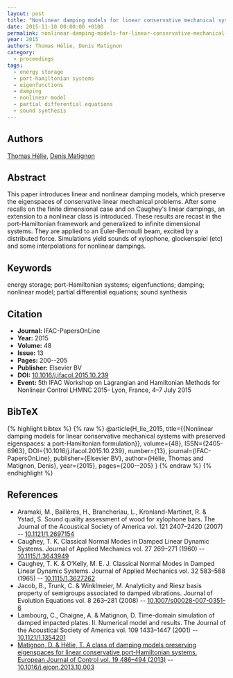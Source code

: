 ```yaml
---
layout: post
title: "Nonlinear damping models for linear conservative mechanical systems with preserved eigenspaces: a port-Hamiltonian formulation"
date: 2015-11-10 00:00:00 +0100
permalink: nonlinear-damping-models-for-linear-conservative-mechanical-systems-with-preserved-eigenspaces-a-port-hamiltonian-formulation
year: 2015
authors: Thomas Hélie, Denis Matignon
category:
  - proceedings
tags:
  - energy storage
  - port-hamiltonian systems
  - eigenfunctions
  - damping
  - nonlinear model
  - partial differential equations
  - sound synthesis
---
```

 
## Authors
[Thomas Hélie](authors/thomas_helie), [Denis Matignon](authors/denis_matignon)
 
## Abstract
This paper introduces linear and nonlinear damping models, which preserve the eigenspaces of conservative linear mechanical problems. After some recalls on the finite dimensional case and on Caughey's linear dampings, an extension to a nonlinear class is introduced. These results are recast in the port-Hamiltonian framework and generalized to infinite dimensional systems. They are applied to an Euler-Bernoulli beam, excited by a distributed force. Simulations yield sounds of xylophone, glockenspiel (etc) and some interpolations for nonlinear dampings.
 
## Keywords
energy storage; port-Hamiltonian systems; eigenfunctions; damping; nonlinear model; partial differential equations; sound synthesis
 
## Citation
- **Journal:** IFAC-PapersOnLine
- **Year:** 2015
- **Volume:** 48
- **Issue:** 13
- **Pages:** 200--205
- **Publisher:** Elsevier BV
- **DOI:** [10.1016/j.ifacol.2015.10.239](https://doi.org/10.1016/j.ifacol.2015.10.239)
- **Event:** 5th IFAC Workshop on Lagrangian and Hamiltonian Methods for Nonlinear Control LHMNC 2015- Lyon, France, 4–7 July 2015
 
## BibTeX
{% highlight bibtex %}
{% raw %}
@article{H_lie_2015,
  title={{Nonlinear damping models for linear conservative mechanical systems with preserved eigenspaces: a port-Hamiltonian formulation}},
  volume={48},
  ISSN={2405-8963},
  DOI={10.1016/j.ifacol.2015.10.239},
  number={13},
  journal={IFAC-PapersOnLine},
  publisher={Elsevier BV},
  author={Hélie, Thomas and Matignon, Denis},
  year={2015},
  pages={200--205}
}
{% endraw %}
{% endhighlight %}
 
## References
- Aramaki, M., Baillères, H., Brancheriau, L., Kronland-Martinet, R. & Ystad, S. Sound quality assessment of wood for xylophone bars. The Journal of the Acoustical Society of America vol. 121 2407–2420 (2007) -- [10.1121/1.2697154](https://doi.org/10.1121/1.2697154)
- Caughey, T. K. Classical Normal Modes in Damped Linear Dynamic Systems. Journal of Applied Mechanics vol. 27 269–271 (1960) -- [10.1115/1.3643949](https://doi.org/10.1115/1.3643949)
- Caughey, T. K. & O’Kelly, M. E. J. Classical Normal Modes in Damped Linear Dynamic Systems. Journal of Applied Mechanics vol. 32 583–588 (1965) -- [10.1115/1.3627262](https://doi.org/10.1115/1.3627262)
- Jacob, B., Trunk, C. & Winklmeier, M. Analyticity and Riesz basis property of semigroups associated to damped vibrations. Journal of Evolution Equations vol. 8 263–281 (2008) -- [10.1007/s00028-007-0351-6](https://doi.org/10.1007/s00028-007-0351-6)
- Lambourg, C., Chaigne, A. & Matignon, D. Time-domain simulation of damped impacted plates. II. Numerical model and results. The Journal of the Acoustical Society of America vol. 109 1433–1447 (2001) -- [10.1121/1.1354201](https://doi.org/10.1121/1.1354201)
- [Matignon, D. & Hélie, T. A class of damping models preserving eigenspaces for linear conservative port-Hamiltonian systems. European Journal of Control vol. 19 486–494 (2013)](a-class-of-damping-models-preserving-eigenspaces-for-linear-conservative-port-hamiltonian-systems) -- [10.1016/j.ejcon.2013.10.003](https://doi.org/10.1016/j.ejcon.2013.10.003)

